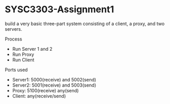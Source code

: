 # SYSC3303-Assignment1
build a very basic three-part system consisting of a client, a proxy, and two servers.

Process
- Run Server 1 and 2
- Run Proxy
- Run Client

Ports used 
 - Server1: 5000(receive) and 5002(send)
 - Server2: 5001(receive) and 5003(send)
 - Proxy: 5100(receive) any(send)
 - Client: any(receive/send)

